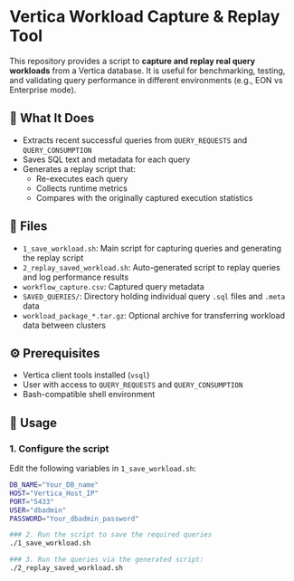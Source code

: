 # Vertica Workload Capture & Replay Tool

This repository provides a script to **capture and replay real query workloads** from a Vertica database. It is useful for benchmarking, testing, and validating query performance in different environments (e.g., EON vs Enterprise mode).

## 📜 What It Does

- Extracts recent successful queries from `QUERY_REQUESTS` and `QUERY_CONSUMPTION`
- Saves SQL text and metadata for each query
- Generates a replay script that:
  - Re-executes each query
  - Collects runtime metrics
  - Compares with the originally captured execution statistics

## 🧰 Files

- `1_save_workload.sh`: Main script for capturing queries and generating the replay script
- `2_replay_saved_workload.sh`: Auto-generated script to replay queries and log performance results
- `workflow_capture.csv`: Captured query metadata
- `SAVED_QUERIES/`: Directory holding individual query `.sql` files and `.meta` data
- `workload_package_*.tar.gz`: Optional archive for transferring workload data between clusters

## ⚙️ Prerequisites

- Vertica client tools installed (`vsql`)
- User with access to `QUERY_REQUESTS` and `QUERY_CONSUMPTION`
- Bash-compatible shell environment

## 🚀 Usage

### 1. Configure the script

Edit the following variables in `1_save_workload.sh`:

```bash
DB_NAME="Your_DB_name"
HOST="Vertica_Host_IP"
PORT="5433"
USER="dbadmin"
PASSWORD="Your_dbadmin_password"

### 2. Run the script to save the required queries 
./1_save_workload.sh

### 3. Run the queries via the generated script:
./2_replay_saved_workload.sh



